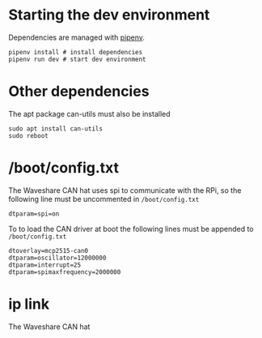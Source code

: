 # Starting the dev environment
Dependencies are managed with [pipenv](https://pipenv-fork.readthedocs.io/en/latest/).

```shell
pipenv install # install dependencies
pipenv run dev # start dev environment
```

# Other dependencies
The apt package can-utils must also be installed

```
sudo apt install can-utils
sudo reboot
```

# /boot/config.txt
The Waveshare CAN hat uses spi to communicate with the RPi, so the following line must be uncommented in `/boot/config.txt`

```
dtparam=spi=on
```

To to load the CAN driver at boot the following lines must be appended to `/boot/config.txt`
```
dtoverlay=mcp2515-can0
dtparam=oscillator=12000000
dtparam=interrupt=25
dtparam=spimaxfrequency=2000000
```

# ip link
The Waveshare CAN hat 